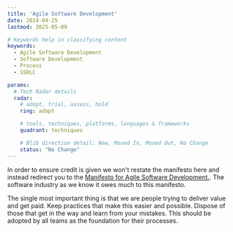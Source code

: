 ```yaml
---
title: 'Agile Software Development'
date: 2024-04-25
lastmod: 2025-05-09

# Keywords help in classifying content
keywords:
  - Agile Software Development
  - Software Development
  - Process
  - SSDLC

params:
  # Tech Radar details
  radar:
    # adopt, trial, assess, hold
    ring: adopt

    # tools, techniques, platforms, languages & frameworks
    quadrant: techniques

    # Blib direction detail: New, Moved In, Moved Out, No Change
    status: "No Change"
---
```


In order to ensure credit is given we won't restate the manifesto here and instead redirect you to the [Manifesto for Agile Software Development.](https://agilemanifesto.org/).  The software industry as we know it owes much to this manifesto.

The single most important thing is that we are people trying to deliver value and get paid. Keep practices that make this easier and possible. Dispose of those that get in the way and learn from your mistakes. This should be adopted by all teams as the foundation for their processes.
